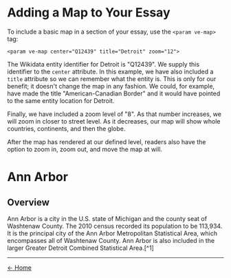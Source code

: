 <param ve-config layout="vtl">

# Adding a Map to Your Essay

<param ve-map center="Q12439" title="Detroit" zoom="12" prefer-geojson>

To include a basic map in a section of your essay, use the `<param ve-map>` tag:

`<param ve-map center="Q12439" title="Detroit" zoom="12">`

The Wikidata entity identifier for Detroit is "Q12439". We supply this identifier to the `center` attribute. In this example, we have also included a `title` attribute so we can remember what the entity is. This is only for our benefit; it doesn't change the map in any fashion. We could, for example, have made the title "American-Canadian Border" and it would have pointed to the same entity location for Detroit.

Finally, we have included a zoom level of "8". As that number increases, we will zoom in closer to street level. As it decreases, our map will show whole countries, continents, and then the globe.

After the map has rendered at our defined level, readers also have the option to zoom in, zoom out, and move the map at will.

# Ann Arbor

## Overview

<param ve-entity eid="Q12439" title="Detroit">
<param ve-entity eid="Q485172" title="Ann Arbor">
<param ve-entity eid="Q871265" title="East Lansing">

Ann Arbor is a city in the U.S. state of Michigan and the county seat of Washtenaw County. The 2010 census recorded its population to be 113,934. It is the principal city of the Ann Arbor Metropolitan Statistical Area, which encompasses all of Washtenaw County. Ann Arbor is also included in the larger Greater Detroit Combined Statistical Area.[^1]
<param ve-map primary center="Q485172" zoom="12" prefer-geojson>


____
[<- Home](https://docs.visual-essays.app/)
